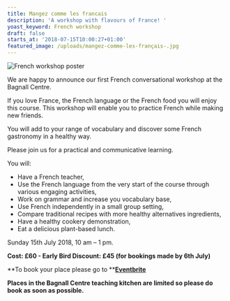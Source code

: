 ```yaml
---
title: Mangez comme les francais
description: 'A workshop with flavours of France! '
yoast_keyword: French workshop
draft: false
starts_at: '2018-07-15T10:00:27+01:00'
featured_image: /uploads/mangez-comme-les-français-.jpg
---
```

![French workshop poster](/uploads/mangez-comme-les-français-.jpg)

We are happy to announce our first French conversational workshop at the Bagnall Centre. 

If you love France, the French language or the French food you will enjoy this course. This workshop will enable you to practice French while making new friends. 

You will add to your range of vocabulary and discover some French gastronomy in a healthy way. 

Please join us for a practical and communicative learning. 

You will:

* Have a French teacher,
* Use the French language from the very start of the course through various engaging activities,
* Work on grammar and increase you vocabulary base,
* Use French independently in a small group setting,
* Compare traditional recipes with more healthy alternatives ingredients,
* Have a healthy cookery demonstration,
* Eat a delicious plant-based lunch.

Sunday 15th July 2018, 10 am – 1 pm.

**Cost: £60 - Early Bird Discount: £45 (for bookings made by 6th July)**

**To book your place please go to **[**Eventbrite**](https://www.eventbrite.co.uk/e/mangez-comme-les-francais-tickets-47018260884)

**Places in the Bagnall Centre teaching kitchen are limited so please do book as soon as possible.**
